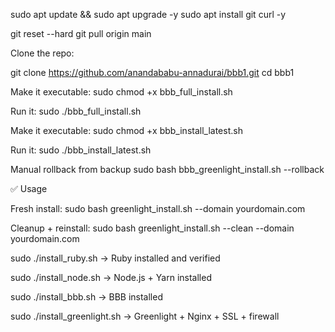 sudo apt update && sudo apt upgrade -y
sudo apt install git curl -y

git reset --hard
git pull origin main

Clone the repo:

git clone https://github.com/anandababu-annadurai/bbb1.git
cd bbb1


Make it executable:
sudo chmod +x bbb_full_install.sh


Run it:
sudo ./bbb_full_install.sh


Make it executable:
sudo chmod +x bbb_install_latest.sh


Run it:
sudo ./bbb_install_latest.sh 


Manual rollback from backup
sudo bash bbb_greenlight_install.sh --rollback


✅ Usage

Fresh install:
sudo bash greenlight_install.sh --domain yourdomain.com

Cleanup + reinstall:
sudo bash greenlight_install.sh --clean --domain yourdomain.com





sudo ./install_ruby.sh → Ruby installed and verified

sudo ./install_node.sh → Node.js + Yarn installed

sudo ./install_bbb.sh → BBB installed

sudo ./install_greenlight.sh → Greenlight + Nginx + SSL + firewall
